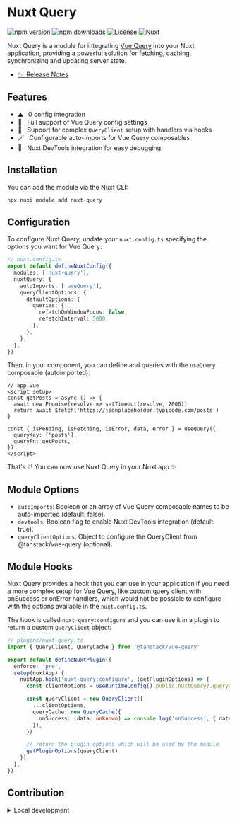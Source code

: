 # Nuxt Query

[![npm version][npm-version-src]][npm-version-href]
[![npm downloads][npm-downloads-src]][npm-downloads-href]
[![License][license-src]][license-href]
[![Nuxt][nuxt-src]][nuxt-href]

Nuxt Query is a module for integrating [Vue Query](https://tanstack.com/query/latest/docs/framework/vue/overview) into your Nuxt application, providing a powerful solution for fetching, caching, synchronizing and updating server state.

- [✨ &nbsp;Release Notes](/CHANGELOG.md)
<!-- - [🏀 Online playground](https://stackblitz.com/github/your-org/nuxt-query?file=playground%2Fapp.vue) -->
<!-- - [📖 &nbsp;Documentation](https://example.com) -->

## Features

<!-- Highlight some of the features your module provide here -->
- ⛰ &nbsp; 0 config integration
- 🚠 &nbsp; Full support of Vue Query config settings
- 🌲 &nbsp; Support for complex `QueryClient` setup with handlers via hooks
- 🪄 &nbsp; Configurable auto-imports for Vue Query composables
- 🧩 &nbsp; Nuxt DevTools integration for easy debugging

## Installation

You can add the module via the Nuxt CLI:

```bash
npx nuxi module add nuxt-query
```

## Configuration

To configure Nuxt Query, update your `nuxt.config.ts` specifying the options you want for Vue Query:

```typescript
// nuxt.config.ts
export default defineNuxtConfig({
  modules: ['nuxt-query'],
  nuxtQuery: {
    autoImports: ['useQuery'],
    queryClientOptions: {
      defaultOptions: {
        queries: {
          refetchOnWindowFocus: false,
          refetchInterval: 5000,
        },
      },
    },
  },
})
```

Then, in your component, you can define and queries with the `useQuery` composable (autoimported):

```vue
// app.vue
<script setup>
const getPosts = async () => {
  await new Promise(resolve => setTimeout(resolve, 2000))
  return await $fetch('https://jsonplaceholder.typicode.com/posts')
}

const { isPending, isFetching, isError, data, error } = useQuery({
  queryKey: ['posts'],
  queryFn: getPosts,
})
</script>
```

That's it! You can now use Nuxt Query in your Nuxt app ✨

## Module Options

- `autoImports`: Boolean or an array of Vue Query composable names to be auto-imported (default: false).
- `devtools`: Boolean flag to enable Nuxt DevTools integration (default: true).
- `queryClientOptions`: Object to configure the QueryClient from @tanstack/vue-query (optional).

## Module Hooks

Nuxt Query provides a hook that you can use in your application if you need a more complex setup for Vue Query, like custom query client with onSuccess or onError handlers, which would not be possible to configure with the options available in the `nuxt.config.ts`.

The hook is called `nuxt-query:configure` and you can use it in a plugin to return a custom `QueryClient` object:

```typescript
// plugins/nuxt-query.ts
import { QueryClient, QueryCache } from '@tanstack/vue-query'

export default defineNuxtPlugin({
  enforce: 'pre',
  setup(nuxtApp) {
    nuxtApp.hook('nuxt-query:configure', (getPluginOptions) => {
      const clientOptions = useRuntimeConfig().public.nuxtQuery?.queryClientOptions || {}

      const queryClient = new QueryClient({
        ...clientOptions,
        queryCache: new QueryCache({
          onSuccess: (data: unknown) => console.log('onSuccess', { data }),
        }),
      })

      // return the plugin options which will be used by the module
      getPluginOptions(queryClient)
    })
  },
})
```

## Contribution

<details>
  <summary>Local development</summary>
  
  ```bash
  # Install dependencies
  npm install
  
  # Generate type stubs
  npm run dev:prepare
  
  # Develop with the playground
  npm run dev
  
  # Build the playground
  npm run dev:build
  
  # Run ESLint
  npm run lint
  
  # Run Vitest
  npm run test
  npm run test:watch
  
  # Release new version
  npm run release
  ```

</details>


<!-- Badges -->
[npm-version-src]: https://img.shields.io/npm/v/nuxt-query/latest.svg?style=flat&colorA=020420&colorB=00DC82
[npm-version-href]: https://npmjs.com/package/nuxt-query

[npm-downloads-src]: https://img.shields.io/npm/dm/nuxt-query.svg?style=flat&colorA=020420&colorB=00DC82
[npm-downloads-href]: https://npm.chart.dev/nuxt-query

[license-src]: https://img.shields.io/npm/l/nuxt-query.svg?style=flat&colorA=020420&colorB=00DC82
[license-href]: https://npmjs.com/package/nuxt-query

[nuxt-src]: https://img.shields.io/badge/Nuxt-020420?logo=nuxt.js
[nuxt-href]: https://nuxt.com
